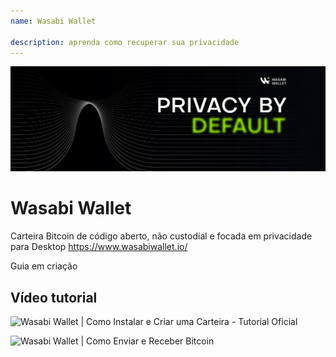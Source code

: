 ```yaml
---
name: Wasabi Wallet

description: aprenda como recuperar sua privacidade
---
```


![wasabi](assets/cover.jpeg)

# Wasabi Wallet

Carteira Bitcoin de código aberto, não custodial e focada em privacidade para Desktop
https://www.wasabiwallet.io/

Guia em criação

## Vídeo tutorial

![Wasabi Wallet | Como Instalar e Criar uma Carteira - Tutorial Oficial](https://youtu.be/QHIpEYYqddE)

![Wasabi Wallet | Como Enviar e Receber Bitcoin](https://youtu.be/UbOAbXjzBJg)
